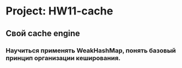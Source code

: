 # Project: HW11-cache
## Свой cache engine
### Научиться применять WeakHashMap, понять базовый принцип организации кеширования.


